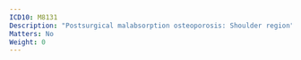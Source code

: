 ```yaml
---
ICD10: M8131
Description: "Postsurgical malabsorption osteoporosis: Shoulder region"
Matters: No
Weight: 0
---
```


